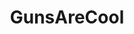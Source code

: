---
title: GunsAreCool
crosslinks:
- shitguncontrollerssay
- NotSouthPark
- ShitPoliticsSays
- Alec
- GunOops
- dgu
- Shitstatistssay
- ShitAmericansSay
- news
- Firearms
- AnythingGoesNews
- politics
- rising
- iamverysmart
- CringeAnarchy
- NoShitSherlock
- GGwaG
- lists
- flashlight
---